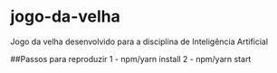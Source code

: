# jogo-da-velha
Jogo da velha desenvolvido para a disciplina de Inteligência Artificial

##Passos para reproduzir
1 - npm/yarn install
2 - npm/yarn start
